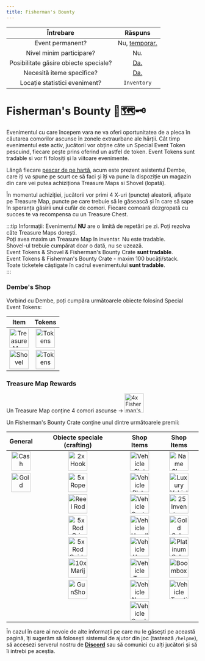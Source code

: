 ```yaml
---
title: Fisherman's Bounty 
---
```


| Întrebare | Răspuns |
| :-----------: | :-----------: |
| Event permanent? | Nu, [temporar.](./index.md#evenimentele-se-impart-in-3-categorii) |
| Nivel minim participare? | Nu. |
| Posibilitate găsire obiecte speciale? | [Da.](#treasure-map-rewards) |
| Necesită iteme specifice? | [Da.](#fisherman-s-bounty-🎣🗺%EF%B8%8F🗝%EF%B8%8F) |
| Locație statistici eveniment? | `Inventory` |

# Fisherman's Bounty 🎣🗺️🗝️  

Evenimentul cu care începem vara ne va oferi oportunitatea de a pleca în căutarea comorilor ascunse în zonele extraurbane ale hărții. Cât timp evenimentul este activ, jucătorii vor obține câte un Special Event Token pescuind, fiecare pește prins oferind un astfel de token. Event Tokens sunt tradable si vor fi folosiți și la viitoare evenimente.

Lângă fiecare [pescar de pe hartă](../jobs/fisherman.md), acum este prezent asistentul Dembe, care iți va spune pe scurt ce să faci și îți va pune la dispoziție un magazin din care vei putea achiziționa Treasure Maps si Shovel (lopată).

În momentul achiziției, jucătorii vor primi 4 X-uri (puncte) aleatorii, afișate pe Treasure Map, puncte pe care trebuie să le găsească și în care să sape în speranța găsirii unui cufăr de comori. Fiecare comoară dezgropată cu succes te va recompensa cu un Treasure Chest.

:::tip Informații:
Evenimentul **NU** are o limită de repetări pe zi. Poți rezolva câte Treasure Maps dorești.<br>
Poți avea maxim un Treasure Map în inventar. Nu este tradable.<br>
Shovel-ul trebuie cumpărat doar o dată, nu se uzează.<br>
Event Tokens & Shovel & Fisherman's Bounty Crate **sunt tradable**.<br>
Event Tokens & Fisherman's Bounty Crate - maxim 100 bucăți/stack.<br>
Toate ticketele câștigate în cadrul evenimentului **sunt tradable**.<br>
:::

### Dembe's Shop

Vorbind cu Dembe, poți cumpăra următoarele obiecte folosind Special Event Tokens:

| Item | Tokens |
| :-: | :-: |
| <Image src="https://i.imgur.com/CjvfBdN.png" alt="Treasure Map" width="50" label="Treasure Map" /> | <Image src="https://i.imgur.com/Bfl2sfW.png" alt="Tokens" width="50" label="x100 Tokens" /> |
| <Image src="https://i.imgur.com/c3AHcGs.png" alt="Shovel" width="50" label="Shovel" /> | <Image src="https://i.imgur.com/Bfl2sfW.png" alt="Tokens" width="50" label="x25 Tokens" /> |

### Treasure Map Rewards  

Un Treasure Map conține 4 comori ascunse ->  <Image src="https://i.imgur.com/XXnyUwO.png" alt="4x Fisherman's Bounty Crate" width="50" label="4x Fisherman's Bounty Crate" />

Un Fisherman's Bounty Crate conține unul dintre următoarele premii:

| General | Obiecte speciale (crafting) | Shop Items | Shop Items |
| :-: | :-: | :-: | :-: |
| <Image src="https://i.imgur.com/RoA7lEI.png" alt="Cash" width="50" label="$ Cash" /> | <Image src="https://i.imgur.com/Nts90lm.png" alt="2x Hook" width="50" label="2x Hook" /> | <Image src="https://i.imgur.com/5lCArfs.png" alt="Vehicle Slot" width="50" label="Vehicle Slot" /> | <Image src="https://i.imgur.com/agE3E2g.png" alt="Name Change Ticket" width="50" label="Name Change Ticket" /> |
| <Image src="https://i.imgur.com/HW4RdUd.png" alt="Gold" width="50" label="Gold" /> | <Image src="https://i.imgur.com/sADBSSH.png" alt="5x Rope" width="50" label="5x Rope" /> | <Image src="https://i.imgur.com/UV4bXUr.png" alt="Vehicle Plate Ticket" width="50" label="Vehicle Plate Ticket" /> | <Image src="https://i.imgur.com/5lCArfs.png" alt="Luxury Vehicle Ticket" width="50" label="Luxury Vehicle Ticket" /> |
| | <Image src="https://i.imgur.com/6maDBiv.png" alt="Reel Rod" width="50" label="Reel Rod" /> | <Image src="https://i.imgur.com/HDc8Xiu.png" alt="Vehicle Custom Color Ticket" width="50" label="Vehicle Custom Color Ticket" /> | <Image src="https://i.imgur.com/xu36tbx.png" alt="25 Inventory Slots Ticket" width="50" label="25 Inventory Slots Ticket" /> |
| | <Image src="https://i.imgur.com/bfXWq32.png" alt="5x Rod Grip" width="50" label="5x Rod Grip" /> | <Image src="https://i.imgur.com/9UMVP5j.png" alt="Vehicle Headlights Ticket" width="50" label="Vehicle Headlights Ticket" /> | <Image src="https://i.imgur.com/mJQezl6.png" alt="Gold Subscription Ticket 1 Month" width="50" label="Gold Subscription Ticket 1 Month" /> |
| | <Image src="https://i.imgur.com/LAGg1qn.png" alt="5x Rod Guide" width="50" label="5x Rod Guide" /> | <Image src="https://i.imgur.com/N5pWdGf.png" alt="Vehicle Horn Ticket" width="50" label="Vehicle Horn Ticket" /> | <Image src="https://i.imgur.com/AoMGcL9.png" alt="Platinum Subscription Ticket 1 Month" width="50" label="Gold Subscription Ticket 1 Month" /> |
| | <Image src="https://i.imgur.com/5BvJkhB.png" alt="10x Marijuana Joint" width="50" label="10x Marijuana Joint" /> | <Image src="https://i.imgur.com/ouDnrjG.png" alt="Vehicle Tyre Smoke Ticket" width="50" label="Vehicle Tyre Smoke Ticket" /> |  <Image src="https://i.imgur.com/6Dl1QjM.png" alt="Boombox" width="50" label="Boombox" /> |
| | <Image src="https://i.imgur.com/vPxrMab.png" alt="GunShop Pistol" width="50" label="GunShop Pistol" /> | <Image src="https://i.imgur.com/OmDEdB1.png" alt="Vehicle Neon Ticket" width="50" label="Vehicle Neon Ticket" /> | <Image src="https://i.imgur.com/DYpCVQX.png" alt="Vehicle Traction Control Ticket" width="50" label="Vehicle Traction Control Ticket" /> |
| | | <Image src="https://i.imgur.com/aKap4HO.png" alt="Vehicle Camber Ticket" width="50" label="Vehicle Camber Ticket" /> | |

În cazul în care ai nevoie de alte informații pe care nu le găsești pe această pagină, îți sugerăm să folosești sistemul de ajutor din joc (tastează `/helpme`), să accesezi serverul nostru de [**Discord**](https://liberty.mp/discord) sau să comunici cu alți jucători și să îi intrebi pe aceștia.

